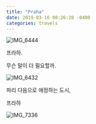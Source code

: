 ```yaml
---
title: "Praha"
date: 2019-03-16 08:26:28 -0400
categories: travels
---
```



![IMG_6444](https://user-images.githubusercontent.com/49894861/64573359-039a8180-d3a6-11e9-9be1-dbe60bc2a64b.JPG)


프라하.

무슨 말이 더 필요할까.


![IMG_6432](https://user-images.githubusercontent.com/49894861/64573358-039a8180-d3a6-11e9-8c9d-39193d25a5ac.JPG)


파리 다음으로 애정하는 도시,

프라하




![IMG_7336](https://user-images.githubusercontent.com/49894861/64573360-039a8180-d3a6-11e9-987a-4575172295c5.jpeg)

